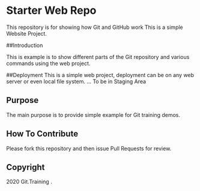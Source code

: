 # Starter Web Repo

This repository is for showing how Git and GitHub work
This is a simple Website Project.

##Introduction

This is example is to show different parts of the Git repository and various commands using the web project.


##Deployment
This is a simple web project, deployment can be on any web server or even local file system.
... To be in Staging Area

## Purpose

The main purpose is to provide simple example for Git training demos.

## How To Contribute

Please fork this repository and then issue Pull Requests 
for review.

## Copyright

2020 Git.Training . 